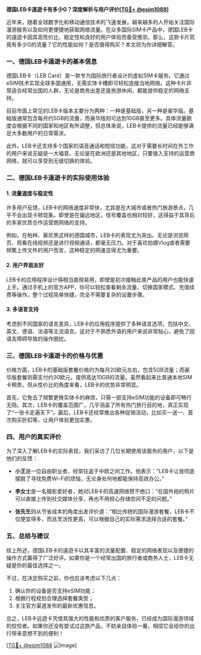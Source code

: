 **德国LEB卡遠遊卡有多少G？深度解析与用户评价[[TG💪+ @esim1088](https://t.me/s/esim1088)]**

近年来，随着全球数字化和移动通信技术的飞速发展，越来越多的人开始关注国际漫游服务以及如何更便捷地获取网络流量。在众多国际SIM卡产品中，德国LEB卡的遠遊卡因其高性价比、稳定性和良好的用户体验而备受推崇。那么，这款卡片究竟有多少G的流量？它的性能如何？是否值得购买？本文将为你详细解答。

### **一、德国LEB卡遠遊卡的基本信息**

德国LEB卡（LEB Card）是一款专为国际旅行者设计的虚拟SIM卡服务。它通过eSIM技术实现全球多国通用，无需实体卡槽即可轻松连接当地网络。这种卡片非常适合经常出国的人群，无论是商务出差还是旅游休闲，都能提供稳定的网络支持。

目前市面上常见的LEB卡版本主要分为两种：一种是基础版，另一种是豪华版。基础版通常包含每月约5GB的流量，而豪华版则可达到10GB甚至更多。具体流量额度会根据不同的国家和地区有所调整，但总体来说，LEB卡提供的流量已经能够满足大多数用户的日常需求。

此外，LEB卡还支持多个国家的语音通话和短信功能，这对于需要长时间在外工作的用户来说无疑是一大福音。无论是在欧洲还是其他地区，只要接入支持的运营商网络，就可以享受到无缝切换的体验。

### **二、德国LEB卡遠遊卡的实际使用体验**

#### **1. 流量速度与稳定性**
许多用户反馈，LEB卡的网络速度非常快，尤其是在大城市或者热门旅游景点，几乎不会出现卡顿现象。即使是在偏远地区，信号覆盖也相对较好，这得益于其背后的多家优质合作运营商网络的支持。

例如，在柏林、慕尼黑这样的德国城市，LEB卡的表现尤为突出。无论是浏览网页、观看在线视频还是进行视频通话，都毫无压力。对于喜欢拍摄Vlog或者需要频繁上传文件的用户而言，这种稳定的网速显得尤为重要。

#### **2. 用户界面友好**
LEB卡的应用程序设计得相当直观易用，即使是初次接触此类产品的用户也能快速上手。通过手机上的官方APP，你可以轻松查看剩余流量、切换国家模式、充值续费等操作。整个过程简单快捷，完全不需要复杂的设置步骤。

#### **3. 多语言支持**
考虑到不同国家的语言差异，LEB卡的应用程序提供了多种语言选项，包括中文、英文、德语、法语等主流语言。这对于不熟悉外语的用户来说非常贴心，避免了因语言障碍导致的操作困扰。

### **三、德国LEB卡遠遊卡的价格与优惠**

价格方面，LEB卡的基础版套餐价格约为每月20欧元左右，包含5GB流量；而豪华版套餐则需支付约30欧元，提供高达10GB的流量。虽然看起来比普通本地SIM卡稍贵，但从性价比的角度来看，LEB卡的优势非常明显。

首先，它免去了频繁更换实体卡的麻烦，只需一部支持eSIM功能的设备即可畅行无阻。其次，LEB卡的覆盖范围广，几乎涵盖了所有热门旅行目的地，真正实现了“一张卡走遍天下”。最后，LEB卡还经常推出各种促销活动，比如买一送一、首次购买折扣等，让用户体验更加实惠。

### **四、用户的真实评价**

为了深入了解LEB卡的实际表现，我们采访了几位长期使用该服务的用户，以下是他们的反馈：

- **小王**是一位自由职业者，经常往返于中欧之间工作。他表示：“LEB卡让我彻底摆脱了寻找免费Wi-Fi的烦恼，无论身处何地都能保持高效办公。”
  
- **李女士**是一名摄影爱好者，她对LEB卡的高速网络赞不绝口：“在国外拍的照片可以直接上传到社交媒体分享，再也不用担心存储空间不足的问题。”

- **张先生**则从节省成本的角度出发评价道：“相比传统的国际漫游套餐，LEB卡不仅便宜得多，而且灵活性更高，可以根据自己的实际需求选择合适的套餐。”

### **五、总结与建议**

综上所述，德国LEB卡的遠遊卡以其丰富的流量配置、稳定的网络表现以及便捷的操作方式赢得了广泛好评。如果你是一个经常出国的旅行者或商务人士，LEB卡无疑是你的最佳选择之一。

不过，在决定购买之前，你也应该考虑以下几点：
1. 确认你的设备是否支持eSIM功能；
2. 根据行程规划合理选择套餐类型；
3. 关注官方渠道发布的最新优惠信息。

总之，LEB卡远遊卡凭借其强大的性能和优质的客户服务，已经成为国际漫游领域的佼佼者。如果你还没有尝试过这款产品，不妨亲自体验一番，相信它会给你的出行带来意想不到的便利！

[[TG💪+ @esim1088](https://t.me/s/esim1088) ![Image](https://i.postimg.cc/4NQfJmqS/Snipaste-2025-05-13-00-14-12.png)]